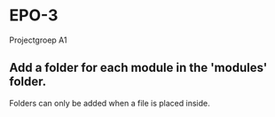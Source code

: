 EPO-3
=====
Projectgroep A1

Add a folder for each module in the 'modules' folder.
-----
Folders can only be added when a file is placed inside.
